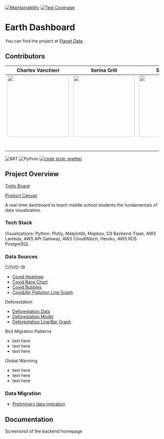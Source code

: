 [![Maintainability](https://api.codeclimate.com/v1/badges/89fe2c715447b3929eab/maintainability)](https://codeclimate.com/github/Lambda-School-Labs/earth-dashboard-ds/maintainability)
[![Test Coverage](https://api.codeclimate.com/v1/badges/89fe2c715447b3929eab/test_coverage)](https://codeclimate.com/github/Lambda-School-Labs/earth-dashboard-ds/test_coverage)

# Earth Dashboard

You can find the project at [Planet Data](planetdata.world).

## Contributors

|Charles Vanchieri|Serina Grill|Sean Hobin|      
| :-----------------------------------------------------------------------------------------------------------: | :-----------------------------------------------------------------------------------------------------------: | :-----------------------------------------------------------------------------------------------------------: |
|                      [<img src="https://github.com/CVanchieri/CVanchieri.github.io/blob/master/img/GeneralPortfolio/CVProfile2.jpg?raw=true" width = "200" />](https://github.com/CVanchieri)                       |                      [<img src="https://avatars1.githubusercontent.com/u/42048900?s=460&u=bc21df438fd5dad8ab1e15b57aaba82c6ff45856&v=4" width = "200" />](https://github.com/)                       |                      [<img src="https://abstractmonkey.github.io/img/avatar.jpg" width = "200" />](https://github.com/)                       |   
|                 [<img src="https://github.com/favicon.ico" width="15"> ](https://github.com/cvanchieri)                 |            [<img src="https://github.com/favicon.ico" width="15"> ](https://github.com/serinamarie)             |           [<img src="https://github.com/favicon.ico" width="15"> ](https://github.com/AbstractMonkey)            |    
| [ <img src="https://static.licdn.com/sc/h/al2o9zrvru7aqj8e1x2rzsrca" width="15"> ](https://www.linkedin.com/in/cvanchieri6/) | [ <img src="https://static.licdn.com/sc/h/al2o9zrvru7aqj8e1x2rzsrca" width="15"> ](https://www.linkedin.com/in/serinamarie) | [ <img src="https://static.licdn.com/sc/h/al2o9zrvru7aqj8e1x2rzsrca" width="15"> ](https://www.linkedin.com/) |


![MIT](https://img.shields.io/packagist/l/doctrine/orm.svg)
![Python](https://img.shields.io/static/v1?label=Py&message=Python3.7&color=Blue)
[![code style: prettier](https://img.shields.io/badge/code_style-prettier-ff69b4.svg?style=flat-square)](https://github.com/prettier/prettier)


## Project Overview

[Trello Board](https://trello.com/b/5gHETvxv/earth-dashboard)

[Product Canvas](https://www.notion.so/8bd1fb80a11447f9b3a2a4572bda7a33?v=bc7e5838ad224b978d81fc5946c29650)

A real-time dashboard to teach middle school students the fundamentals of data visualization.


### Tech Stack

Visualizations: Python, Plotly, Matplotlib, Mapbox, D3
Backend: Flask, AWS Lambda, AWS API Gateway, AWS CloudWatch, Heroku, AWS RDS PostgreSQL


### Data Sources

COVID-19
-   [Covid Heatmap](https://github.com/Lambda-School-Labs/earth-dashboard-ds/blob/master/Notebooks/COVID19API_DataVis2_CV.ipynb)
-   [Covid Race Chart](https://github.com/Lambda-School-Labs/earth-dashboard-ds/blob/master/Notebooks/COVID19API_DataVis4_CV.ipynb)
-   [Covid Bubbles](https://github.com/Lambda-School-Labs/earth-dashboard-ds/blob/master/FLASK_RC1.2/application/templates/bubbles.html)
- [Covid/Air Pollution Line Graph](https://github.com/Lambda-School-Labs/earth-dashboard-ds/blob/master/Notebooks/Air_Pollution_During_Quarantine.ipynb)

Deforestation
- [Deforestation Data](https://github.com/Lambda-School-Labs/earth-dashboard-ds/blob/master/Notebooks/DeforestationDataWrangle_RC2_CV.ipynb)
- [Deforestation Model](https://github.com/Lambda-School-Labs/earth-dashboard-ds/blob/master/Notebooks/DeforestationPredictionModel_RC2_CV.ipynb)
- [Deforestation Line/Bar Graph](https://github.com/Lambda-School-Labs/earth-dashboard-ds/blob/master/Notebooks/DeforestationDataVis_RC2_CV.ipynb)

Bird Migration Patterns
- text here
- text here
- text here

Global Warming
- text here
- text here
- text here

### Data Migration
- [Preliminary data migration](https://github.com/Lambda-School-Labs/earth-dashboard-ds/blob/master/Notebooks/Web_API_to_DB_Migration.ipynb)


## Documentation

Screenshot of the backend homepage
